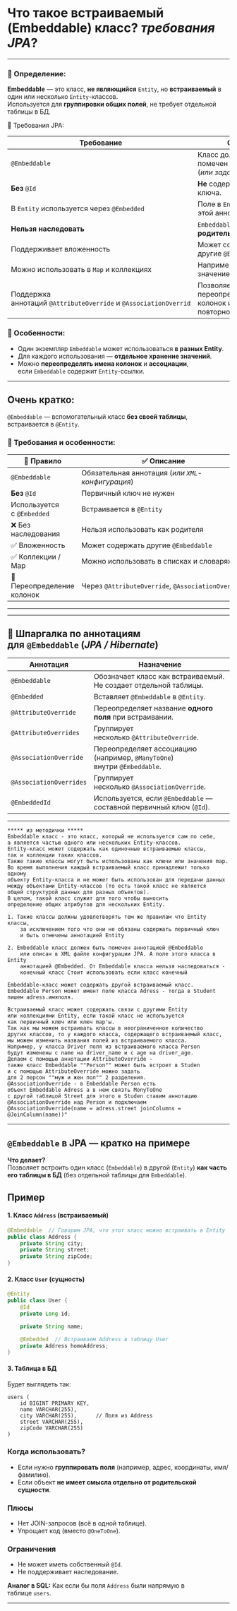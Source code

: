 # Что такое встраиваемый (**Embeddable**) класс? _требования JPA_?

---
### 🧩 Определение:

[](https://github.com/yury-connect/ITM_task026_Java_Podgotovka_k_INTERVJU/blob/by_questions/ITM/ITM05_Hibernate/Hibernate.md#-%D0%BE%D0%BF%D1%80%D0%B5%D0%B4%D0%B5%D0%BB%D0%B5%D0%BD%D0%B8%D0%B5)

**Embeddable** — это класс, **не являющийся** `Entity`, но **встраиваемый** в один или несколько `Entity`-классов.  
Используется для **группировки общих полей**, не требует отдельной таблицы в БД.

📌 Требования JPA:

|**Требование**|**Описание**|
|---|---|
|`@Embeddable`|Класс должен быть помечен этой аннотацией (_или задан в_ `XML`).|
|**Без** `@Id`|**Не** содержит первичного ключа.|
|В `Entity` используется через `@Embedded`|Поле в `Entity` помечается этой аннотацией.|
|**Нельзя наследовать**|`Embeddable` **не может быть родительским** классом.|
|Поддерживает вложенность|Может содержать другие `@Embeddable` классы.|
|Можно использовать в `Map` и коллекциях|Например, как ключ или значение.|
|Поддержка аннотаций `@AttributeOverride` и `@AssociationOverrid`|Позволяет переопределять названия колонок и связи при повторном использовании.|

### 🧠 Особенности:

[](https://github.com/yury-connect/ITM_task026_Java_Podgotovka_k_INTERVJU/blob/by_questions/ITM/ITM05_Hibernate/Hibernate.md#-%D0%BE%D1%81%D0%BE%D0%B1%D0%B5%D0%BD%D0%BD%D0%BE%D1%81%D1%82%D0%B8)

- Один экземпляр `Embeddable` может использоваться **в разных Entity**.
- Для каждого использования — **отдельное хранение значений**.
- Можно **переопределять имена колонок** и **ассоциации**, если `Embeddable` содержит `Entity`-ссылки.

---

## Очень кратко:

[](https://github.com/yury-connect/ITM_task026_Java_Podgotovka_k_INTERVJU/blob/by_questions/ITM/ITM05_Hibernate/Hibernate.md#%D0%BE%D1%87%D0%B5%D0%BD%D1%8C-%D0%BA%D1%80%D0%B0%D1%82%D0%BA%D0%BE)

`@Embeddable` — вспомогательный класс **без своей таблицы**, встраивается в `@Entity`.

### 📌 Требования и особенности:

[](https://github.com/yury-connect/ITM_task026_Java_Podgotovka_k_INTERVJU/blob/by_questions/ITM/ITM05_Hibernate/Hibernate.md#-%D1%82%D1%80%D0%B5%D0%B1%D0%BE%D0%B2%D0%B0%D0%BD%D0%B8%D1%8F-%D0%B8-%D0%BE%D1%81%D0%BE%D0%B1%D0%B5%D0%BD%D0%BD%D0%BE%D1%81%D1%82%D0%B8)

|🔧 Правило|✅ Описание|
|---|---|
|`@Embeddable`|Обязательная аннотация (_или `XML`-конфигурация_)|
|**Без** `@Id`|Первичный ключ не нужен|
|Используется с `@Embedded`|Встраивается в `@Entity`|
|❌ Без наследования|Нельзя использовать как родителя|
|✅ Вложенность|Может содержать другие `@Embeddable`|
|✅ Коллекции / Map|Можно использовать в списках и словарях|
|🔄 Переопределение колонок|Через `@AttributeOverride`, `@AssociationOverride`|

---

---

## 🧾 Шпаргалка по аннотациям для `@Embeddable` (_JPA / Hibernate_)

[](https://github.com/yury-connect/ITM_task026_Java_Podgotovka_k_INTERVJU/blob/by_questions/ITM/ITM05_Hibernate/Hibernate.md#-%D1%88%D0%BF%D0%B0%D1%80%D0%B3%D0%B0%D0%BB%D0%BA%D0%B0-%D0%BF%D0%BE-%D0%B0%D0%BD%D0%BD%D0%BE%D1%82%D0%B0%D1%86%D0%B8%D1%8F%D0%BC-%D0%B4%D0%BB%D1%8F-embeddable-jpa--hibernate)

|**Аннотация**|**Назначение**|
|---|---|
|`@Embeddable`|Обозначает класс как встраиваемый. Не создает отдельной таблицы.|
|`@Embedded`|Вставляет `@Embeddable` в `@Entity`.|
|`@AttributeOverride`|Переопределяет название **одного поля** при встраивании.|
|`@AttributeOverrides`|Группирует несколько `@AttributeOverride`.|
|`@AssociationOverride`|Переопределяет ассоциацию (например, `@ManyToOne`) внутри `@Embeddable`.|
|`@AssociationOverrides`|Группирует несколько `@AssociationOverride`.|
|`@EmbeddedId`|Используется, если `@Embeddable` — составной первичный ключ (`@Id`).|

---

```
***** из методички *****
Embeddable класс - это класс, который не используется сам по себе, 
а является частью одного или нескольких Entity-классов.
Entity-класс может содержать как одиночные встраиваемые классы, 
так и коллекции таких классов. 
Также такие классы могут быть использованы как ключи или значения map. 
Во время выполнения каждый встраиваемый класс принадлежит только одному 
объекту Entity-класса и не может быть использован для передачи данных 
между объектами Entity-классов (то есть такой класс не является 
общей структурой данных для разных объектов). 
В целом, такой класс служит для того чтобы выносить 
определение общих атрибутов для нескольких Entity.

1. Такие классы должны удовлетворять тем же правилам что Entity классы, 
    за исключением того что они не обязаны содержать первичный ключ 
    и быть отмечены аннотацией Entity
    
2. Embeddable класс должен быть помечен аннотацией @Embeddable 
    или описан в XML файле конфигурации JPA. А поле этого класса в Entity 
    аннотацией @Embedded. От Embeddable класса нельзя наследоваться - 
    конечный класс Стоит использовать если класс конечный
    
Embeddable-класс может содержать другой встраиваемый класс. 
Embeddable Person может имент поле класса Adress - тогда в Student пишем adress.имяполя.

Встраиваемый класс может содержать связи с другими Entity 
или коллекциями Entity, если такой класс не используется 
как первичный ключ или ключ map'ы. 
Так как мы можем встраивать классы в неограниченное количество 
других классов, то у каждого класса, содержащего встраиваемый класс, 
мы можем изменить названия полей из встраиваемого класса.
Например, у класса Driver поля из встраиваемого класса Person 
будут изменены с name на driver_name и с age на driver_age. 
Делаем с помощью аннотации AttributeOverride - 
также класс Embeddable ""Person"" может быть встроет в Studen 
и с помощью AttributeOverride можно задать 
для 2 персон ""муж и жен пол"" 2 разделения. 
@AssociationOverride - в Embeddable Person есть 
объект Embeddable Adress а в нем связть MonyToOne 
с другой таблицой Street для этого в Studen ставим аннотацию 
@AssociationOverride над Person и подключаем 
@AssociationOverride(name = adress.street joinColumns = @JoinColumn(name))"
```





---
## **`@Embeddable` в JPA — кратко на примере**

**Что делает?**  
Позволяет встроить один класс (`Embeddable`) в другой (`Entity`) **как часть его таблицы в БД** (без отдельной таблицы для `Embeddable`).

## **Пример**
#### **1. Класс `Address` (встраиваемый)**
```java
@Embeddable  // Говорим JPA, что этот класс можно встраивать в Entity
public class Address {
    private String city;
    private String street;
    private String zipCode;
}
```

#### **2. Класс `User` (сущность)**
```java
@Entity
public class User {
    @Id
    private Long id;

    private String name;

    @Embedded  // Встраиваем Address в таблицу User
    private Address homeAddress;
}
```

#### **3. Таблица в БД**
Будет выглядеть так:
```text
users (
    id BIGINT PRIMARY KEY,
    name VARCHAR(255),
    city VARCHAR(255),      // Поля из Address
    street VARCHAR(255),
    zipCode VARCHAR(255)
)
```

### **Когда использовать?**
- Если нужно **группировать поля** (например, адрес, координаты, имя/фамилию).    
- Если объект **не имеет смысла отдельно от родительской сущности**.    

### **Плюсы**
- Нет JOIN-запросов (всё в одной таблице).    
- Упрощает код (вместо `@OneToOne`).    

### **Ограничения**
- Не может иметь собственный `@Id`.    
- Не поддерживает наследование.    

**Аналог в SQL:** Как если бы поля `Address` были напрямую в таблице `users`.

---
